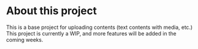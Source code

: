 # About this project

This is a base project for uploading contents (text contents with media, etc.)
This project is currently a WIP, and more features will be added in the coming weeks.